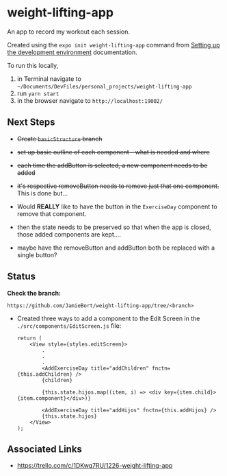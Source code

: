 # weight-lifting-app

An app to record my workout each session.

Created using the `expo init weight-lifting-app` command from [Setting up the development environment](https://reactnative.dev/docs/environment-setup) documentation.

To run this locally, 

1. in Terminal navigate to `~/Documents/DevFiles/personal_projects/weight-lifting-app`
2. run `yarn start`
3. in the browser navigate to `http://localhost:19002/`


## Next Steps

* ~~Create `basicStructure` branch~~

* ~~set up basic outline of each component - what is needed and where~~

* ~~each time the addButton is selected, a new component needs to be added~~

* ~~it's respective removeButton needs to remove just that one component.~~ This is done but...

* Would **REALLY** like to have the button in the `ExerciseDay` component to remove that component.

* then the state needs to be preserved so that when the app is closed, those added components are kept....

* maybe have the removeButton and addButton both be replaced with a single button?

## Status

**Check the branch:**

`https://github.com/JamieBort/weight-lifting-app/tree/<branch>`

* Created three ways to add a component to the Edit Screen in the `./src/components/EditScreen.js` file:

    ```
    return (
        <View style={styles.editScreen}>
            .
            .
            .
            <AddExerciseDay title="addChildren" fnctn={this.addChildren} />
            {children}

            {this.state.hijos.map((item, i) => <div key={item.child}>{item.component}</div>)}

            <AddExerciseDay title="addHijos" fnctn={this.addHijos} />
            {this.state.hijos}
        </View>
    );
    ```

## Associated Links

* https://trello.com/c/1DKwg7RU/1226-weight-lifting-app
